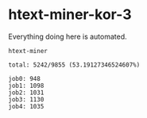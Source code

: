 # htext-miner-kor-3

Everything doing here is automated.

```
htext-miner

total: 5242/9855 (53.19127346524607%)

job0: 948
job1: 1098
job2: 1031
job3: 1130
job4: 1035
```